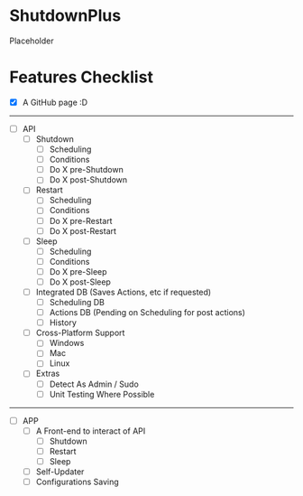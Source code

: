 # ShutdownPlus
Placeholder

# Features Checklist
- [x] A GitHub page :D 

---
- [ ] API
  - [ ] Shutdown
    - [ ] Scheduling
    - [ ] Conditions
    - [ ] Do X pre-Shutdown
    - [ ] Do X post-Shutdown
  - [ ] Restart
    - [ ] Scheduling
    - [ ] Conditions
    - [ ] Do X pre-Restart
    - [ ] Do X post-Restart
  - [ ] Sleep
    - [ ] Scheduling
    - [ ] Conditions
    - [ ] Do X pre-Sleep
    - [ ] Do X post-Sleep
  - [ ] Integrated DB (Saves Actions, etc if requested)
    - [ ] Scheduling DB
    - [ ] Actions DB (Pending on Scheduling for post actions)
    - [ ] History
  - [ ] Cross-Platform Support 
    - [ ] Windows
    - [ ] Mac
    - [ ] Linux
  - [ ] Extras
    - [ ] Detect As Admin / Sudo
    - [ ] Unit Testing Where Possible
---
- [ ] APP
  - [ ] A Front-end to interact of API
    - [ ] Shutdown
    - [ ] Restart
    - [ ] Sleep
  - [ ] Self-Updater
  - [ ] Configurations Saving
